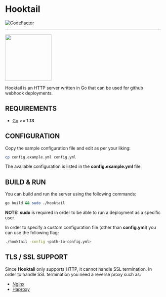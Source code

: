 # Hooktail

[![CodeFactor](https://www.codefactor.io/repository/github/klipitkas/hooktail/badge?s=afe43e6de344ceb5e154110b38cbecf8dcbf3568)](https://www.codefactor.io/repository/github/klipitkas/hooktail)

---

<img src="https://www.mariowiki.com/images/thumb/d/dd/Hooktail_Artwork_-_Paper_Mario_The_Thousand-Year_Door.png/1254px-Hooktail_Artwork_-_Paper_Mario_The_Thousand-Year_Door.png" width="150">

Hooktail is an HTTP server written in Go that can be used for github webhook
deployments.

## REQUIREMENTS

- [Go](https://golang.org/) >= **1.13**

## CONFIGURATION

Copy the sample configuration file and edit as per your liking:

```bash
cp config.example.yml config.yml
```

The available configuration is listed in the **config.example.yml** file.

## BUILD & RUN

You can build and run the server using the following commands:

```bash
go build && sudo ./hooktail
```

**NOTE:** **sudo** is required in order to be able to run a deployment as a
specific user.

In order to specify a custom configuration file (other than **config.yml**)
you can use the following flag:

```bash
./hooktail -config <path-to-config.yml>
```

## TLS / SSL SUPPORT

Since **Hooktail** only supports HTTP, it cannot handle SSL termination. In
order to handle SSL termination you need a reverse proxy such as:
- [Nginx](https://www.nginx.com)
- [Haproxy](https://www.haproxy.org)